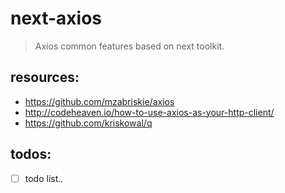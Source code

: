 # next-axios
> Axios common features based on next toolkit.


## resources:
+ https://github.com/mzabriskie/axios
+ http://codeheaven.io/how-to-use-axios-as-your-http-client/
+ https://github.com/kriskowal/q

## todos:
- [ ] todo list..
